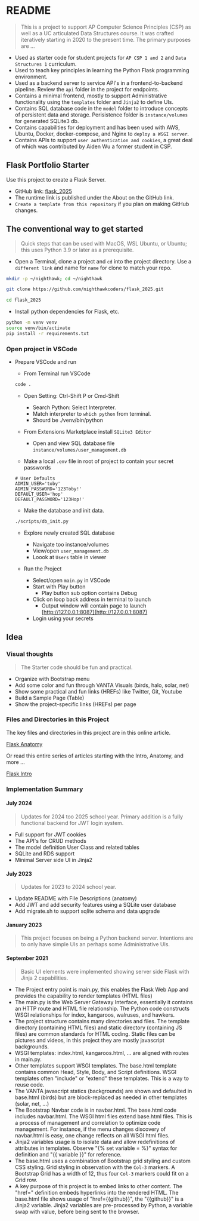 # README

> This is a project to support AP Computer Science Principles (CSP) as well as a UC articulated Data Structures course. It was crafted iteratively starting in 2020 to the present time.  The primary purposes are ...

- Used as starter code for student projects for `AP CSP 1 and 2` and `Data Structures 1` curriculum.
- Used to teach key principles in learning the Python Flask programming environment.
- Used as a backend server to service API's in a frontend-to-backend pipeline. Review the `api` folder in the project for endpoints.
- Contains a minimal frontend, mostly to support Administrative functionality using the `templates` folder and `Jinja2` to define UIs.
- Contains SQL database code in the `model` folder to introduce concepts of persistent data and storage.  Perisistence folder is `instance/volumes` for generated SQLite3 db.
- Contains capabilities for deployment and has been used with AWS, Ubuntu, Docker, docker-compose, and Nginx to `deploy a WSGI server`.
- Contains APIs to support `user authentication and cookies`, a great deal of which was contributed by Aiden Wu a former student in CSP.  

## Flask Portfolio Starter

Use this project to create a Flask Server.

- GitHub link: [flask_2025](https://github.com/nighthawkcoders/flask_2025)
- The runtime link is published under the About on the GitHub link.
- `Create a template from this repository` if you plan on making GitHub changes.

## The conventional way to get started

> Quick steps that can be used with MacOS, WSL Ubuntu, or Ubuntu; this uses Python 3.9 or later as a prerequisite.

- Open a Terminal, clone a project and `cd` into the project directory.  Use a `different link` and name for `name` for clone to match your repo.

```bash
mkdir -p ~/nighthawk; cd ~/nighthawk

git clone https://github.com/nighthawkcoders/flask_2025.git

cd flask_2025
```

- Install python dependencies for Flask, etc.

```bash
python -m venv venv
source venv/bin/activate
pip install -r requirements.txt
```

### Open project in VSCode

- Prepare VSCode and run
  - From Terminal run VSCode

  ```bash
  code .
  ```

  - Open Setting: Ctrl-Shift P or Cmd-Shift
    - Search Python: Select Interpreter.
    - Match interpreter to `which python` from terminal.
    - Shourd be ./venv/bin/python

  - From Extensions Marketplace install `SQLite3 Editor`
    - Open and view SQL database file `instance/volumes/user_management.db`

  - Make a local `.env` file in root of project to contain your secret passwords

  ```shell
  # User Defaults
  ADMIN_USER='toby'
  ADMIN_PASSWORD='123Toby!'
  DEFAULT_USER='hop'
  DEFAULT_PASSWORD='123Hop!'
  ```

  - Make the database and init data.
  
  ```bash
  ./scripts/db_init.py
  ```

  - Explore newly created SQL database
    - Navigate too instance/volumes
    - View/open `user_management.db`
    - Loook at `Users` table in viewer

  - Run the Project
    - Select/open `main.py` in VSCode
    - Start with Play button
      - Play button sub option contains Debug
    - Click on loop back address in terminal to launch
      - Output window will contain page to launch [http://127.0.0.1:8087](http://127.0.0.1:8087)
    - Login using your secrets

## Idea

### Visual thoughts

> The Starter code should be fun and practical.

- Organize with Bootstrap menu
- Add some color and fun through VANTA Visuals (birds, halo, solar, net)
- Show some practical and fun links (HREFs) like Twitter, Git, Youtube
- Build a Sample Page (Table)
- Show the project-specific links (HREFs) per page

### Files and Directories in this Project

The key files and directories in this project are in this online article.

[Flask Anatomy](https://nighthawkcoders.github.io/portfolio_2025/flask-anatomy)

Or read this entire series of articles starting with the Intro, Anatomy, and more ...

[Flask Intro](https://nighthawkcoders.github.io/portfolio_2025/flask-intro)

### Implementation Summary

#### July 2024

> Updates for 2024 too 2025 school year.  Primary addition is a fully functional backend for JWT login system.

- Full support for JWT cookies
- The API's for CRUD methods
- The model definition User Class and related tables
- SQLite and RDS support
- Minimal Server side UI in Jinja2

#### July 2023

> Updates for 2023 to 2024 school year.

- Update README with File Descriptions (anatomy)
- Add JWT and add security features using a SQLite user database
- Add migrate.sh to support sqlite schema and data upgrade

#### January 2023

> This project focuses on being a Python backend server.  Intentions are to only have simple UIs an perhaps some Administrative UIs.

#### September 2021

> Basic UI elements were implemented showing server side Flask with Jinja 2 capabilities.

- The Project entry point is main.py, this enables the Flask Web App and provides the capability to render templates (HTML files)
- The main.py is the  Web Server Gateway Interface, essentially it contains an HTTP route and HTML file relationship.  The Python code constructs WSGI relationships for index, kangaroos, walruses, and hawkers.
- The project structure contains many directories and files.  The template directory (containing HTML files) and static directory (containing JS files) are common standards for HTML coding.  Static files can be pictures and videos, in this project they are mostly javascript backgrounds.
- WSGI templates: index.html, kangaroos.html, ... are aligned with routes in main.py.
- Other templates support WSGI templates.  The base.html template contains common Head, Style, Body, and Script definitions.  WSGI templates often "include" or "extend" these templates.  This is a way to reuse code.
- The VANTA javascript statics (backgrounds) are shown and defaulted in base.html (birds) but are block-replaced as needed in other templates (solar, net, ...)
- The Bootstrap Navbar code is in navbar.html. The base.html code includes navbar.html.  The WSGI html files extend base.html files.  This is a process of management and correlation to optimize code management.  For instance, if the menu changes discovery of navbar.html is easy, one change reflects on all WSGI html files.
- Jinja2 variables usage is to isolate data and allow redefinitions of attributes in templates.  Observe "{% set variable = %}" syntax for definition and "{{ variable }}" for reference.
- The base.html uses a combination of Bootstrap grid styling and custom CSS styling.  Grid styling in observation with the `Col-3` markers.  A Bootstrap Grid has a width of 12, thus four `Col-3` markers could fit on a Grid row.
- A key purpose of this project is to embed links to other content.  The "href=" definition embeds hyperlinks into the rendered HTML.  The base.html file shows usage of "href={{github}}", the "{{github}}" is a Jinja2 variable.  Jinja2 variables are pre-processed by Python, a variable swap with value, before being sent to the browser.
